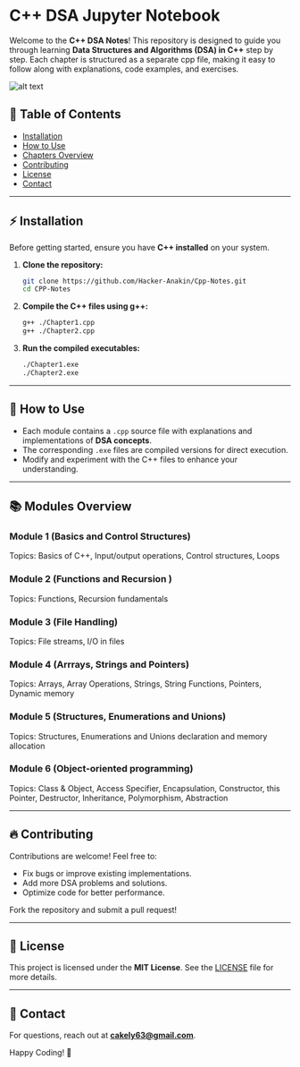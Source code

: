# C++ DSA Jupyter Notebook

Welcome to the **C++ DSA Notes**! This repository is designed to guide you through learning **Data Structures and Algorithms (DSA) in C++** step by step. Each chapter is structured as a separate cpp file, making it easy to follow along with explanations, code examples, and exercises.

![alt text](https://media.licdn.com/dms/image/v2/D5612AQHk1TSLucGSCQ/article-cover_image-shrink_720_1280/article-cover_image-shrink_720_1280/0/1699339646894?e=1746662400&v=beta&t=4uYpdECaDLHS5-XXhyMHqek7njS_2OfmidhBQs-zNqE)

## 📖 Table of Contents

- [Installation](#installation)
- [How to Use](#how-to-use)
- [Chapters Overview](#chapters-overview)
- [Contributing](#contributing)
- [License](#license)
- [Contact](#contact)

---

## ⚡ Installation

Before getting started, ensure you have **C++ installed** on your system.

1. **Clone the repository:**
   ```bash
   git clone https://github.com/Hacker-Anakin/Cpp-Notes.git
   cd CPP-Notes
   ```
2. **Compile the C++ files using g++:**
   ```bash
   g++ ./Chapter1.cpp
   g++ ./Chapter2.cpp
   ```
3. **Run the compiled executables:**
   ```bash
   ./Chapter1.exe
   ./Chapter2.exe
   ```

---

## 🚀 How to Use

- Each module contains a `.cpp` source file with explanations and implementations of **DSA concepts**.
- The corresponding `.exe` files are compiled versions for direct execution.
- Modify and experiment with the C++ files to enhance your understanding.

---

## 📚 Modules Overview

### **Module 1 (Basics and Control Structures)**
Topics: Basics of C++, Input/output operations, Control structures, Loops  

### **Module 2 (Functions and Recursion )**
Topics: Functions, Recursion fundamentals  

### **Module 3 (File Handling)**
Topics: File streams, I/O in files


### **Module 4 (Arrrays, Strings and Pointers)**
Topics: Arrays, Array Operations, Strings, String Functions, Pointers, Dynamic memory

### **Module 5 (Structures, Enumerations and Unions)**
Topics: Structures, Enumerations and Unions declaration and memory allocation

### **Module 6 (Object-oriented programming)**
Topics: Class & Object, Access Specifier, Encapsulation, Constructor, this Pointer, Destructor, Inheritance, Polymorphism, Abstraction

<!--
 
Searching and Sorting Algorithms
STL - Vector, Queue & Stack
STL - Map & Set
STL - Iterators & Algorithms
### **Module 5 ()**
Topics: Linear & Binary Search, Quick Sort, Merge Sort, Bubble Sort  

### **Module 6 (Vector and Pair)**  
Topics: STL vectors, Pairs, Iterators  

### **Module 7 (Linked List)**
Topics: Singly and Doubly Linked Lists, Circular Linked List  

### **Module 8 (Stacks and Queues)**
Topics: Stack implementation, Queue operations, Priority queue  

### **Module 9 (Sets and Maps)**
Topics: STL sets and maps, Hashing  

### **Module 10 (Trees and Graph Data Structures)**
Topics: Binary Trees, Binary Search Trees, Graph Traversal (DFS, BFS)   -->

---

## 🔥 Contributing

Contributions are welcome! Feel free to:
- Fix bugs or improve existing implementations.
- Add more DSA problems and solutions.
- Optimize code for better performance.

Fork the repository and submit a pull request!

---

## 📝 License

This project is licensed under the **MIT License**. See the [LICENSE](LICENSE) file for more details.

---

## 📩 Contact

For questions, reach out at **cakely63@gmail.com**.

Happy Coding! 🚀